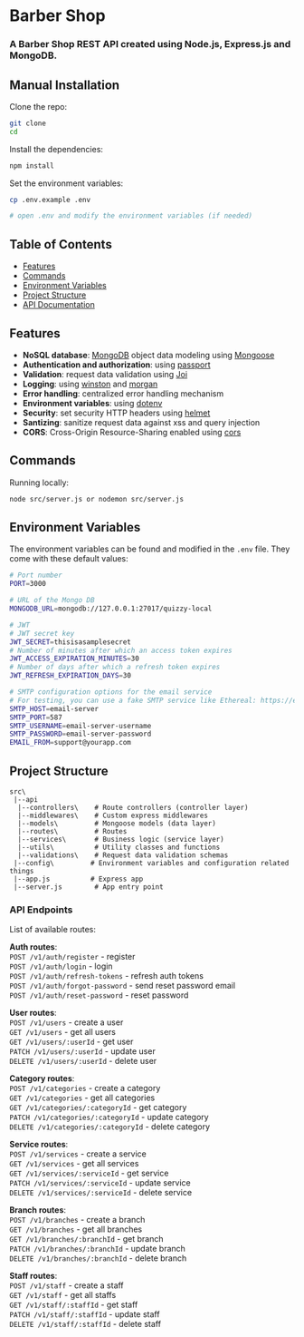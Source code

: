 # Barber Shop

### A Barber Shop REST API created using Node.js, Express.js and MongoDB.

## Manual Installation

Clone the repo:

```bash
git clone 
cd 
```

Install the dependencies:
```bash
npm install
```

Set the environment variables:
```bash
cp .env.example .env

# open .env and modify the environment variables (if needed)
```

## Table of Contents

- [Features](#features)
- [Commands](#commands)
- [Environment Variables](#environment-variables)
- [Project Structure](#project-structure)
- [API Documentation](#api-documentation)

## Features
- **NoSQL database**: [MongoDB](https://www.mongodb.com) object data modeling using [Mongoose](https://mongoosejs.com)
- **Authentication and authorization**: using [passport](http://www.passportjs.org)
- **Validation**: request data validation using [Joi](https://github.com/hapijs/joi)
- **Logging**: using [winston](https://github.com/winstonjs/winston) and [morgan](https://github.com/expressjs/morgan)
- **Error handling**: centralized error handling mechanism
- **Environment variables**: using [dotenv](https://github.com/motdotla/dotenv)
- **Security**: set security HTTP headers using [helmet](https://helmetjs.github.io)
- **Santizing**: sanitize request data against xss and query injection
- **CORS**: Cross-Origin Resource-Sharing enabled using [cors](https://github.com/expressjs/cors)

## Commands

Running locally:

```bash
node src/server.js or nodemon src/server.js
```

## Environment Variables

The environment variables can be found and modified in the `.env` file. They come with these default values:

```bash
# Port number
PORT=3000

# URL of the Mongo DB
MONGODB_URL=mongodb://127.0.0.1:27017/quizzy-local

# JWT
# JWT secret key
JWT_SECRET=thisisasamplesecret
# Number of minutes after which an access token expires
JWT_ACCESS_EXPIRATION_MINUTES=30
# Number of days after which a refresh token expires
JWT_REFRESH_EXPIRATION_DAYS=30

# SMTP configuration options for the email service
# For testing, you can use a fake SMTP service like Ethereal: https://ethereal.email/create
SMTP_HOST=email-server
SMTP_PORT=587
SMTP_USERNAME=email-server-username
SMTP_PASSWORD=email-server-password
EMAIL_FROM=support@yourapp.com
```

## Project Structure

```
src\
 |--api
  |--controllers\    # Route controllers (controller layer)
  |--middlewares\    # Custom express middlewares
  |--models\         # Mongoose models (data layer)
  |--routes\         # Routes
  |--services\       # Business logic (service layer)
  |--utils\          # Utility classes and functions
  |--validations\    # Request data validation schemas
 |--config\         # Environment variables and configuration related things
 |--app.js          # Express app
 |--server.js        # App entry point
```

### API Endpoints

List of available routes:

**Auth routes**:\
`POST /v1/auth/register` - register\
`POST /v1/auth/login` - login\
`POST /v1/auth/refresh-tokens` - refresh auth tokens\
`POST /v1/auth/forgot-password` - send reset password email\
`POST /v1/auth/reset-password` - reset password

**User routes**:\
`POST /v1/users` - create a user\
`GET /v1/users` - get all users\
`GET /v1/users/:userId` - get user\
`PATCH /v1/users/:userId` - update user\
`DELETE /v1/users/:userId` - delete user

**Category routes**:\
`POST /v1/categories` - create a category\
`GET /v1/categories` - get all categories\
`GET /v1/categories/:categoryId` - get category\
`PATCH /v1/categories/:categoryId` - update category\
`DELETE /v1/categories/:categoryId` - delete category

**Service routes**:\
`POST /v1/services` - create a service\
`GET /v1/services` - get all services\
`GET /v1/services/:serviceId` - get service\
`PATCH /v1/services/:serviceId` - update service\
`DELETE /v1/services/:serviceId` - delete service

**Branch routes**:\
`POST /v1/branches` - create a branch\
`GET /v1/branches` - get all branches\
`GET /v1/branches/:branchId` - get branch\
`PATCH /v1/branches/:branchId` - update branch\
`DELETE /v1/branches/:branchId` - delete branch

**Staff routes**:\
`POST /v1/staff` - create a staff\
`GET /v1/staff` - get all staffs\
`GET /v1/staff/:staffId` - get staff\
`PATCH /v1/staff/:staffId` - update staff\
`DELETE /v1/staff/:staffId` - delete staff